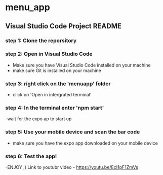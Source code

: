# menu_app
## Visual Studio Code Project README
### step 1: Clone the reporsitory
### step 2: Open in Visual Studio Code
- Make sure you have Visual Studio Code installed on your machine
- make sure Git is installed on your machine
### step 3: right click on the 'menuapp' folder
- click on 'Open in intergrated terminal'
### step 4: In the terminal enter 'npm start'
-wait for the expo ap to start up 
### step 5: Use your mobile device and scan the bar code
- make sure you have the expo app downloaded on your mobile device
### step 6: Test the app!
-ENJOY ;)
Link to youtubr video - https://youtu.be/EcI1pF1ZmVs
